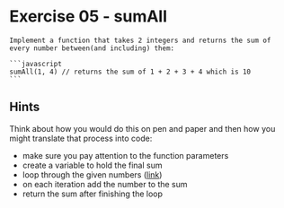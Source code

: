 # Exercise 05 - sumAll

    Implement a function that takes 2 integers and returns the sum of every number between(and including) them:

    ```javascript
    sumAll(1, 4) // returns the sum of 1 + 2 + 3 + 4 which is 10
    ```


## Hints

Think about how you would do this on pen and paper and then how you might translate that process into code:
- make sure you pay attention to the function parameters
- create a variable to hold the final sum
- loop through the given numbers ([link](https://developer.mozilla.org/en-US/docs/Web/JavaScript/Guide/Loops_and_iteration))
- on each iteration add the number to the sum
- return the sum after finishing the loop
